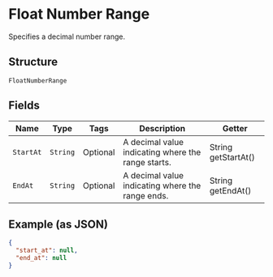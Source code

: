 
# Float Number Range

Specifies a decimal number range.

## Structure

`FloatNumberRange`

## Fields

| Name | Type | Tags | Description | Getter |
|  --- | --- | --- | --- | --- |
| `StartAt` | `String` | Optional | A decimal value indicating where the range starts. | String getStartAt() |
| `EndAt` | `String` | Optional | A decimal value indicating where the range ends. | String getEndAt() |

## Example (as JSON)

```json
{
  "start_at": null,
  "end_at": null
}
```

